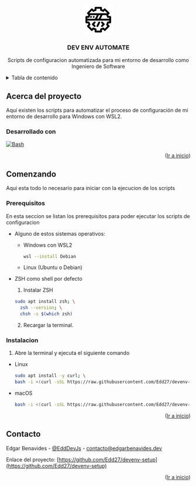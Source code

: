 <a id="readme-top"></a>

<!-- PROJECT LOGO -->
<br />
<div align="center">
  <a href="https://github.com/Edd27/devenv-setup">
    <img src="images/logo.png" alt="Logo" width="80" height="80">
  </a>

<h3 align="center">DEV ENV AUTOMATE</h3>

  <p align="center">
    Scripts de configuracion automatizada para mi entorno de desarrollo como Ingeniero de Software 
  </p>
</div>

<!-- TABLE OF CONTENTS -->
<details>
  <summary>Tabla de contenido</summary>
  <ol>
    <li>
      <a href="#about-the-project">Acerca del proyecto</a>
      <ul>
        <li><a href="#built-with">Desarrollado con</a></li>
      </ul>
    </li>
    <li>
      <a href="#getting-started">Iniciando</a>
      <ul>
        <li><a href="#prerequisites">Prerequisitos</a></li>
        <li><a href="#installation">Instalacion</a></li>
      </ul>
    </li>
    <li><a href="#contact">Contacto</a></li>
  </ol>
</details>

<!-- ABOUT THE PROJECT -->

## Acerca del proyecto

Aquí existen los scripts para automatizar el proceso de configuración de mi entorno de desarrollo para Windows con WSL2.

### Desarrollado con

[![Bash](https://img.shields.io/badge/Bash-4EAA25?style=for-the-badge&logo=gnu-bash&logoColor=white)][Bash-url]

<p align="right">(<a href="#readme-top">Ir a inicio</a>)</p>

<!-- GETTING STARTED -->

## Comenzando

Aqui esta todo lo necesario para iniciar con la ejecucion de los scripts

### Prerequisitos

En esta seccion se listan los prerequisitos para poder ejecutar los scripts de configuracion

- Alguno de estos sistemas operativos:
  - Windows con WSL2
    ```sh
    wsl --install Debian
    ```
  - Linux (Ubuntu o Debian)

- ZSH como shell por defecto
  1. Instalar ZSH
    ```sh
    sudo apt install zsh; \
      zsh --version; \
      chsh -s $(which zsh)
    ```
  2. Recargar la terminal.

### Instalacion

1. Abre la terminal y ejecuta el siguiente comando
  - Linux
    ```sh
    sudo apt install -y curl; \
    bash -i <(curl -sSL https://raw.githubusercontent.com/Edd27/devenv-setup/main/setup.sh)
    ```
  - macOS
    ```sh
    bash -i <(curl -sSL https://raw.githubusercontent.com/Edd27/devenv-setup/main/setup.sh)
    ```

<p align="right">(<a href="#readme-top">Ir a inicio</a>)</p>

<!-- CONTACT -->

## Contacto

Edgar Benavides - [@EddDevJs](https://x.com/EddDevJs) - contacto@edgarbenavides.dev

Enlace del proyecto: [https://github.com/Edd27/devenv-setup](https://github.com/Edd27/devenv-setup)

<p align="right">(<a href="#readme-top">Ir a inicio</a>)</p>

<!-- MARKDOWN LINKS & IMAGES -->
<!-- https://www.markdownguide.org/basic-syntax/#reference-style-links -->

[Bash-url]: https://en.wikipedia.org/wiki/Bash_(Unix_shell)
